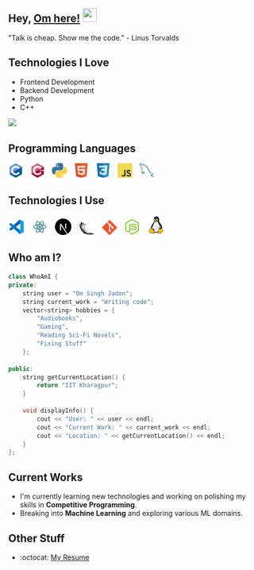 ## Hey, [Om here!](https://www.linkedin.com/in/om-jadon/) <img src="https://media.giphy.com/media/hvRJCLFzcasrR4ia7z/giphy.gif" width="28px" height="28px">

<div style="text-align: left">"Talk is cheap. Show me the code." - Linus Torvalds</div>

## Technologies I Love
* Frontend Development
* Backend Development
* Python
* C++

<img src="https://github-readme-stats.vercel.app/api/top-langs/?username=Om-Jadon&layout=compact">

## Programming Languages
<img src='images/c-original.svg' width='30' style="margin-right:10px;"/> <img src='images/cpp.svg' width='30' style="margin-right:10px;"/> <img src='images/python2.png' height='30' style="margin-right:10px;"/> <img src='images/html.svg' width='30' style="margin-right:10px;"/> <img src='images/css.svg' width='30' style="margin-right:10px;"/> <img src='images/js.svg' width='30' style="margin-right:10px;"/> <img src='images/sql.svg' width='30' style="margin-right:10px;"/>
 
 ## Technologies I Use
<img src='images/vscode.svg' width='33' style="margin-right:10px;"/> <img src='images/react.svg' width='33' style="margin-right:10px;"/> <img src='images/nextjs.svg' height='33' style="margin-right:12px;"/> <img src='images/flask.png' width='30' style="margin-right:12px;"/> <img src='images/git.svg' width='30' style="margin-right:10px;"/> <img src='images/nodejs.svg' width='33' style="margin-right:8px;"/> <img src='images/linux.svg' height='40' style="margin-right:10px;"/>
 
 ## Who am I?
 ```cpp
 class WhoAmI {
 private:
     string user = "Om Singh Jadon";
     string current_work = "Writing code";
     vector<string> hobbies = {
         "Audiobooks",
         "Gaming", 
         "Reading Sci-Fi Novels",
         "Fixing Stuff"
     };
     
 public:
     string getCurrentLocation() {
         return "IIT Kharagpur";
     }
     
     void displayInfo() {
         cout << "User: " << user << endl;
         cout << "Current Work: " << current_work << endl;
         cout << "Location: " << getCurrentLocation() << endl;
     }
 };
 ```
 
## Current Works
* I'm currently learning new technologies and working on polishing my skills in **Competitive Programming**.
* Breaking into **Machine Learning** and exploring various ML domains.

## Other Stuff
* :octocat: [My Resume](https://drive.google.com/file/d/1GtwZUt3EVckUbCNXRay69Vlfgxswh7eG/view?usp=drive_link)